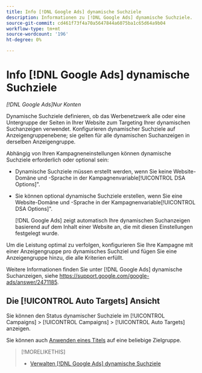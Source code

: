 ```yaml
---
title: Info [!DNL Google Ads] dynamische Suchziele
description: Informationen zu [!DNL Google Ads] dynamische Suchziele.
source-git-commit: cd461f73f4a70a5647844a6075ba1c65d64a9b04
workflow-type: tm+mt
source-wordcount: '196'
ht-degree: 0%

---
```


# Info [!DNL Google Ads] dynamische Suchziele

*[!DNL Google Ads]Nur Konten*

Dynamische Suchziele definieren, ob das Werbenetzwerk alle oder eine Untergruppe der Seiten in Ihrer Website zum Targeting Ihrer dynamischen Suchanzeigen verwendet. Konfigurieren dynamischer Suchziele auf Anzeigengruppenebene; sie gelten für alle dynamischen Suchanzeigen in derselben Anzeigengruppe.

Abhängig von Ihren Kampagneneinstellungen können dynamische Suchziele erforderlich oder optional sein:

* Dynamische Suchziele müssen erstellt werden, wenn Sie keine Website-Domäne und -Sprache in der Kampagnenvariable[!UICONTROL DSA Options]&quot;.

* Sie können optional dynamische Suchziele erstellen, wenn Sie eine Website-Domäne und -Sprache in der Kampagnenvariable[!UICONTROL DSA Options]&quot;.

   [!DNL Google Ads] zeigt automatisch Ihre dynamischen Suchanzeigen basierend auf dem Inhalt einer Website an, die mit diesen Einstellungen festgelegt wurde.

Um die Leistung optimal zu verfolgen, konfigurieren Sie Ihre Kampagne mit einer Anzeigengruppe pro dynamisches Suchziel und fügen Sie eine Anzeigengruppe hinzu, die alle Kriterien erfüllt.

Weitere Informationen finden Sie unter [!DNL Google Ads] dynamische Suchanzeigen, siehe https://support.google.com/google-ads/answer/2471185.

## Die [!UICONTROL Auto Targets] Ansicht

Sie können den Status dynamischer Suchziele im [!UICONTROL Campaigns] > [!UICONTROL Campaigns] > [!UICONTROL Auto Targets] anzeigen.

Sie können auch [Anwenden eines Titels](/help/search-social-commerce/campaign-management/label-classifications/classification-values-assign-campaign-management.md) auf eine beliebige Zielgruppe.

>[!MORELIKETHIS]
>
>* [Verwalten [!DNL Google Ads] dynamische Suchziele](dynamic-search-target-manage.md)

